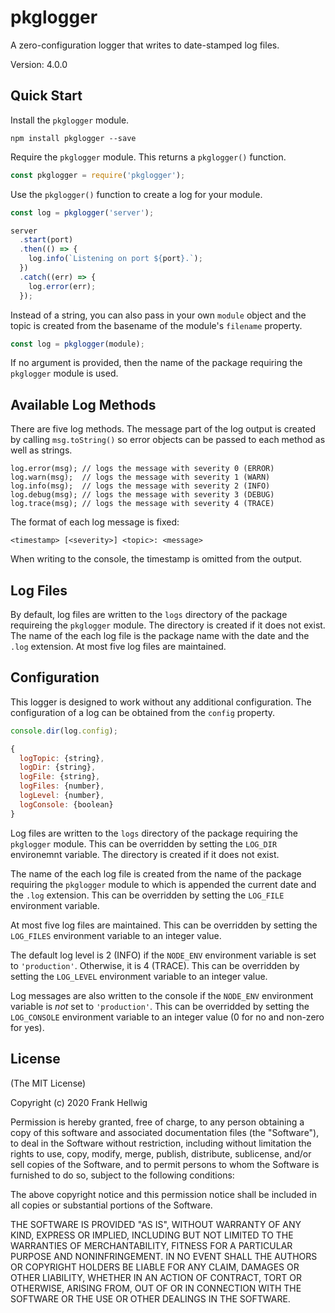 # pkglogger

A zero-configuration logger that writes to date-stamped log files.

Version: 4.0.0

## Quick Start

Install the `pkglogger` module.

```no-highlight
npm install pkglogger --save
```

Require the `pkglogger` module. This returns a `pkglogger()` function.

```javascript
const pkglogger = require('pkglogger');
```

Use the `pkglogger()` function to create a log for your module.

```javascript
const log = pkglogger('server');

server
  .start(port)
  .then(() => {
    log.info(`Listening on port ${port}.`);
  })
  .catch((err) => {
    log.error(err);
  });
```

Instead of a string, you can also pass in your own `module` object and the topic is created from the basename of the module's `filename` property.

```javascript
const log = pkglogger(module);
```

If no argument is provided, then the name of the package requiring the `pkglogger` module is used.

## Available Log Methods

There are five log methods. The message part of the log output is created by calling `msg.toString()` so error objects can be passed to each method as well as strings.

```
log.error(msg); // logs the message with severity 0 (ERROR)
log.warn(msg);  // logs the message with severity 1 (WARN)
log.info(msg);  // logs the message with severity 2 (INFO)
log.debug(msg); // logs the message with severity 3 (DEBUG)
log.trace(msg); // logs the message with severity 4 (TRACE)
```

The format of each log message is fixed:

    <timestamp> [<severity>] <topic>: <message>

When writing to the console, the timestamp is omitted from the output.

## Log Files

By default, log files are written to the `logs` directory of the package requireing the `pkglogger` module. The directory is created if it does not exist. The name of the each log file is the package name with the date and the `.log` extension. At most five log files are maintained.

## Configuration

This logger is designed to work without any additional configuration. The configuration of a log can be obtained from the `config` property.

```javascript
console.dir(log.config);

{
  logTopic: {string},
  logDir: {string},
  logFile: {string},
  logFiles: {number},
  logLevel: {number},
  logConsole: {boolean}
}
```

Log files are written to the `logs` directory of the package requiring the `pkglogger` module. This can be overridden by setting the `LOG_DIR` environemnt variable. The directory is created if it does not exist.

The name of the each log file is created from the name of the package requiring the `pkglogger` module to which is appended the current date and the `.log` extension. This can be overridden by setting the `LOG_FILE` environment variable.

At most five log files are maintained. This can be overridden by setting the `LOG_FILES` environment variable to an integer value.

The default log level is 2 (INFO) if the `NODE_ENV` environment variable is set to `'production'`. Otherwise, it is 4 (TRACE). This can be overridden by setting the `LOG_LEVEL` environment variable to an integer value.

Log messages are also written to the console if the `NODE_ENV` environment variable is _not_ set to `'production'`. This can be overridded by setting the `LOG_CONSOLE` environment variable to an integer value (0 for no and non-zero for yes).

## License

(The MIT License)

Copyright (c) 2020 Frank Hellwig

Permission is hereby granted, free of charge, to any person obtaining a copy of this software and associated documentation files (the "Software"), to deal in the Software without restriction, including without limitation the rights to use, copy, modify, merge, publish, distribute, sublicense, and/or sell copies of the Software, and to permit persons to whom the Software is furnished to do so, subject to the following conditions:

The above copyright notice and this permission notice shall be included in all copies or substantial portions of the Software.

THE SOFTWARE IS PROVIDED "AS IS", WITHOUT WARRANTY OF ANY KIND, EXPRESS OR IMPLIED, INCLUDING BUT NOT LIMITED TO THE WARRANTIES OF MERCHANTABILITY, FITNESS FOR A PARTICULAR PURPOSE AND NONINFRINGEMENT. IN NO EVENT SHALL THE AUTHORS OR COPYRIGHT HOLDERS BE LIABLE FOR ANY CLAIM, DAMAGES OR OTHER LIABILITY, WHETHER IN AN ACTION OF CONTRACT, TORT OR OTHERWISE, ARISING FROM, OUT OF OR IN CONNECTION WITH THE SOFTWARE OR THE USE OR OTHER DEALINGS IN THE SOFTWARE.
